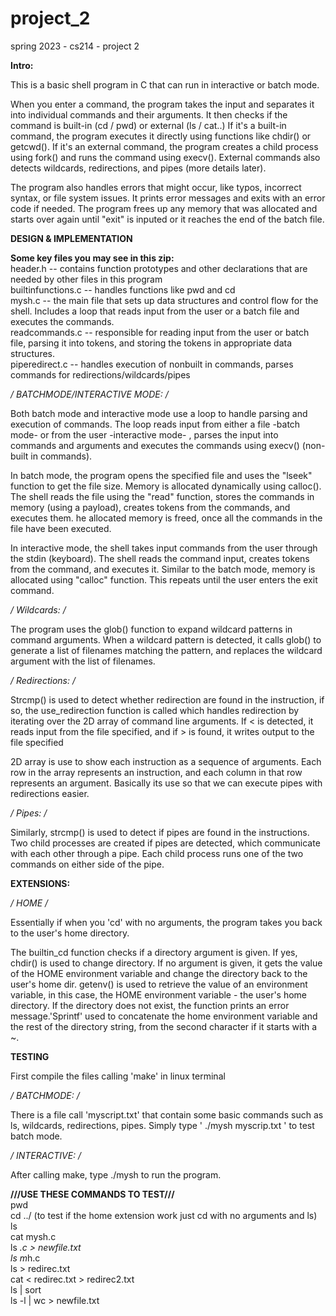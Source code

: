 # project_2
spring 2023 - cs214 - project 2


**Intro:**

This is a basic shell program in C that can run in interactive or batch mode. 

When you enter a command, the program takes the input and separates it into individual commands and their arguments. It then checks if the command is built-in (cd / pwd) or external (ls / cat..)  If it's a built-in command, the program executes it directly using functions like chdir() or getcwd(). If it's an external command, the program creates a child process using fork() and runs the command using execv(). External commands also detects wildcards, redirections, and pipes (more details later).

The program also handles errors that might occur, like typos, incorrect syntax, or file system issues. It prints error messages and exits with an error code if needed. The program frees up any memory that was allocated and starts over again until "exit" is inputed or it reaches the end of the batch file.


**DESIGN & IMPLEMENTATION**

**Some key files you may see in this zip:** </br>
header.h -- contains function prototypes and other declarations that are needed by other files in this program  </br>
builtinfunctions.c -- handles functions like pwd and cd </br>
mysh.c -- the main file that sets up data structures and control flow for the shell. Includes a loop that reads input from the user or a batch file and executes the commands.  </br>
readcommands.c -- responsible for reading input from the user or batch file, parsing it into tokens, and storing the tokens in appropriate data structures. </br>
piperedirect.c -- handles execution of nonbuilt in commands, parses commands for redirections/wildcards/pipes </br>


**/* BATCHMODE/INTERACTIVE MODE: */**

Both batch mode and interactive mode use a loop to handle parsing and execution of commands. The loop reads input from either a file -batch mode- or from the user -interactive mode- , parses the input into commands and arguments and executes the commands using execv() (non-built in commands).

In batch mode, the program opens the specified file and uses the "lseek" function to get the file size. Memory is allocated dynamically using calloc(). The shell reads the file using the "read" function, stores the commands in memory (using a payload), creates tokens from the commands, and executes them. he allocated memory is freed, once all the commands in the file have been executed.

In interactive mode, the shell takes input commands from the user through the stdin (keyboard). The shell reads the command input, creates tokens from the command, and executes it. Similar to the batch mode, memory is allocated using "calloc" function. This repeats until the user enters the exit command.


**/* Wildcards: */**

The program uses the glob() function to expand wildcard patterns in command arguments. When a wildcard pattern is detected, it calls glob() to generate a list of filenames matching the pattern, and replaces the wildcard argument with the list of filenames.


**/* Redirections: */**  

Strcmp() is used to detect whether redirection are found in the instruction, if so, the use_redirection function is called which handles redirection by iterating over the 2D array of command line arguments. If < is detected, it reads input from the file specified, and if > is found, it writes output to the file specified

2D array is use to show each instruction as a sequence of arguments. Each row in the array represents an instruction, and each column in that row represents an argument. Basically its use so that we can execute pipes with redirections easier.

**/* Pipes: */**

Similarly, strcmp() is used to detect if pipes are found in the instructions. Two child processes are created if pipes are detected, which communicate with each other through a pipe. Each child process runs one of the two commands on either side of the pipe.


**EXTENSIONS:**

**/* HOME */**

Essentially if when you 'cd' with no arguments, the program takes you back to the user's home directory. 

The builtin_cd function checks if a directory argument is given. If yes, chdir() is used to change directory. If no argument is given, it gets the value of the HOME environment variable and change the directory back to the user's home dir. getenv() is used to retrieve the value of an environment variable, in this case, the HOME environment variable - the user's home directory. If the directory does not exist, the function prints an error message.'Sprintf' used to concatenate the home environment variable and the rest of the directory string, from the second character if it starts with a ~. 





**TESTING**

First compile the files calling 'make' in linux terminal

**/* BATCHMODE: */**

There is a file call 'myscript.txt' that contain some basic commands such as ls, wildcards, redirections, pipes. Simply type ' ./mysh myscrip.txt ' to test batch mode.


**/* INTERACTIVE: */**

After calling make, type ./mysh to run the program.

**///USE THESE COMMANDS TO TEST///** <br />
pwd <br />
cd ../     (to test if the home extension work just cd with no arguments and ls)  <br />
ls <br />
cat mysh.c <br />
ls *.c > newfile.txt <br />
ls m*h.c  <br />
ls > redirec.txt <br />
cat < redirec.txt > redirec2.txt  <br />
ls | sort <br />
ls -l | wc > newfile.txt <br />







